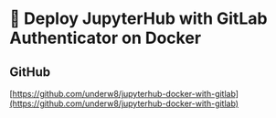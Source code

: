 # 🐳 Deploy JupyterHub with GitLab Authenticator on Docker

## GitHub

[https://github.com/underw8/jupyterhub-docker-with-gitlab](https://github.com/underw8/jupyterhub-docker-with-gitlab)

